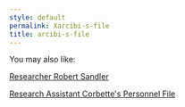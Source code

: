 ```yaml
---
style: default
permalink: Xarcibi-s-file
title: arcibi-s-file
---
```

You may also like:

[Researcher Robert Sandler](http://scp-wiki.net/personnel-file-of-robert-sandler)

[Research Assistant Corbette's Personnel File](http://scp-wiki.net/salman-corbette-personnel-file)
